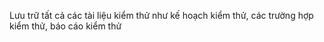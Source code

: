 Lưu trữ tất cả các tài liệu kiểm thử như kế hoạch kiểm thử, các
trường hợp kiểm thử, báo cáo kiểm thử
